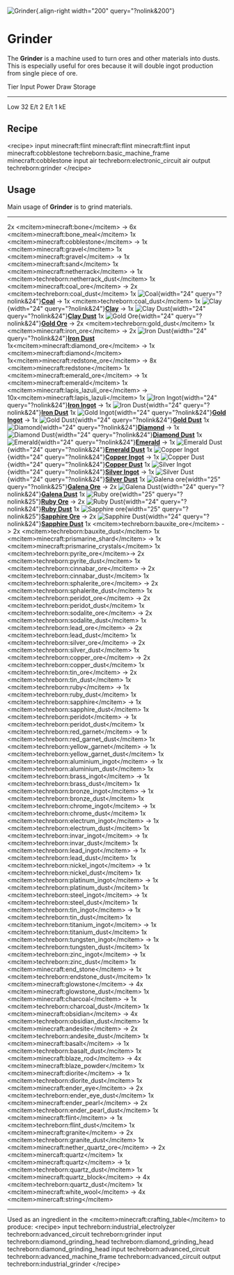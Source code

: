![Grinder](/media/mods/techreborn/grinder.png){.align-right width="200" query="?nolink&200"}

# Grinder

The **Grinder** is a machine used to turn ores and other materials into dusts. This is especially useful for ores because it will double ingot production from single piece of ore.

  Tier   Input    Power Draw   Storage
  ------ -------- ------------ ---------
  Low    32 E/t   2 E/t        1 kE

## Recipe

\<recipe\> input minecraft:flint minecraft:flint minecraft:flint input minecraft:cobblestone techreborn:basic_machine_frame minecraft:cobblestone input air techreborn:electronic_circuit air output techreborn:grinder \</recipe\>

## Usage

Main usage of **Grinder** is to grind materials.

  ------------------------------------------------------------------ -------------------------------------------------- -----------------------------------------------------
  2x \<mcitem\>minecraft:bone\</mcitem\> -\> 6x \<mcitem\>minecraft:bone_meal\</mcitem\>                                                                                                                                                                                            1x \<mcitem\>minecraft:cobblestone\</mcitem\> -\> 1x \<mcitem\>minecraft:gravel\</mcitem\>                                                                                                                                                                        1x \<mcitem\>minecraft:gravel\</mcitem\> -\> 1x \<mcitem\>minecraft:sand\</mcitem\>
  1x \<mcitem\>minecraft:netherrack\</mcitem\> -\> 1x \<mcitem\>techreborn:netherrack_dust\</mcitem\>                                                                                                                                                                               1x \<mcitem\>minecraft:coal_ore\</mcitem\> -\> 2x \<mcitem\>techreborn:coal_dust\</mcitem\>                                                                                                                                                                       1x ![Coal](/mods/minecraft/coal.png){width="24" query="?nolink&24"}**[Coal](/mods/minecraft/coal)** -\> 1x \<mcitem\>techreborn:coal_dust\</mcitem\>
  1x ![Clay](/mods/minecraft/clay_item.png){width="24" query="?nolink&24"}**[Clay](/mods/minecraft/clay_item)** -\> 1x ![Clay Dust](/media/mods/techreborn/clay_dust.png){width="24" query="?nolink&24"}**[Clay Dust](/media/mods/techreborn/clay_dust)**                                       1x ![Gold Ore](/mods/minecraft/gold_ore.png){width="24" query="?nolink&24"}**[Gold Ore](/mods/minecraft/gold_ore)** -\> 2x \<mcitem\>techreborn:gold_dust\</mcitem\>                                                                                              1x \<mcitem\>minecraft:iron_ore\</mcitem\> -\> 2x ![Iron Dust](/media/mods/techreborn/iron_dust.png){width="24" query="?nolink&24"}**[Iron Dust](/items/dust/iron_dust)**
  1x\<mcitem\>minecraft:diamond_ore\</mcitem\> -\> 1x \<mcitem\>minecraft:diamond\</mcitem\>                                                                                                                                                                                        1x\<mcitem\>minecraft:redstone_ore\</mcitem\> -\> 8x \<mcitem\>minecraft:redstone\</mcitem\>                                                                                                                                                                      1x \<mcitem\>minecraft:emerald_ore\</mcitem\> -\> 1x \<mcitem\>minecraft:emerald\</mcitem\>
  1x \<mcitem\>minecraft:lapis_lazuli_ore\</mcitem\> -\> 10x\<mcitem\>minecraft:lapis_lazuli\</mcitem\>                                                                                                                                                                             1x ![Iron Ingot](/mods/minecraft/iron_ingot.png){width="24" query="?nolink&24"}**[Iron Ingot](/mods/minecraft/iron_ingot)** -\> 1x ![Iron Dust](/media/mods/techreborn/iron_dust.png){width="24" query="?nolink&24"}**[Iron Dust](/items/dust/iron_dust)**              1x ![Gold Ingot](/mods/minecraft/gold_ingot.png){width="24" query="?nolink&24"}**[Gold Ingot](/mods/minecraft/gold_ingot)** -\> 1x ![Gold Dust](/media/mods/techreborn/gold_dust.png){width="24" query="?nolink&24"}**[Gold Dust](/items/dust/gold_dust)**
  1x ![Diamond](/mods/minecraft/diamond.png){width="24" query="?nolink&24"}**[Diamond](/mods/minecraft/diamond)** -\> 1x ![Diamond Dust](/media/mods/techreborn/diamond_dust.png){width="24" query="?nolink&24"}**[Diamond Dust](/items/dust/diamond_dust)**                              1x ![Emerald](/mods/minecraft/emerald.png){width="24" query="?nolink&24"}**[Emerald](/mods/minecraft/emerald)** -\> 1x ![Emerald Dust](/media/mods/techreborn/emerald_dust.png){width="24" query="?nolink&24"}**[Emerald Dust](/items/dust/emerald_dust)**              1x ![Copper Ingot](/media/mods/techreborn/copper_ingot.png){width="24" query="?nolink&24"}**[Copper Ingot](/items/ingot/copper_ingot)** -\> 1x ![Copper Dust](/media/mods/techreborn/copper_dust.png){width="24" query="?nolink&24"}**[Copper Dust](/items/dust/copper_dust)**
  1x ![Silver Ingot](/media/mods/techreborn/silver_ingot.png){width="24" query="?nolink&24"}**[Silver Ingot](/items/ingot/silver_ingot)** -\> 1x ![Silver Dust](/media/mods/techreborn/silver_dust.png){width="24" query="?nolink&24"}**[Silver Dust](/items/dust/silver_dust)**                1x ![Galena ore](/media/mods/techreborn/galena_ore.png){width="25" query="?nolink&25"}**[Galena Ore](/world_generation/ore/galena)** -\> 2x ![Galena Dust](/media/mods/techreborn/galena_dust.png){width="24" query="?nolink&24"}**[Galena Dust](/items/dust/galena_dust)**   1x ![Ruby ore](/media/mods/techreborn/ruby_ore.png){width="25" query="?nolink&25"}**[Ruby Ore](/world_generation/ore/ruby)** -\> 2x ![Ruby Dust](/media/mods/techreborn/ruby_dust.png){width="24" query="?nolink&24"}**[Ruby Dust](/items/dust/ruby_dust)**
  1x ![Sapphire ore](/media/mods/techreborn/sapphire_ore.png){width="25" query="?nolink&25"}**[Sapphire Ore](/world_generation/ore/sapphire)** -\> 2x ![Sapphire Dust](/media/mods/techreborn/sapphire_dust.png){width="24" query="?nolink&24"}**[Sapphire Dust](/items/dust/sapphire_dust)**   1x \<mcitem\>techreborn:bauxite_ore\</mcitem\> -\> 2x \<mcitem\>techreborn:bauxite_dust\</mcitem\>                                                                                                                                                                1x \<mcitem\>minecraft:prismarine_shard\</mcitem\> -\> 1x \<mcitem\>minecraft:prismarine_crystals\</mcitem\>
  1x \<mcitem\>techreborn:pyrite_ore\</mcitem\>-\> 2x \<mcitem\>techreborn:pyrite_dust\</mcitem\>                                                                                                                                                                                   1x \<mcitem\>techreborn:cinnabar_ore\</mcitem\> -\> 2x \<mcitem\>techreborn:cinnabar_dust\</mcitem\>                                                                                                                                                              1x \<mcitem\>techreborn:sphalerite_ore\</mcitem\> -\> 2x \<mcitem\>techreborn:sphalerite_dust\</mcitem\>
  1x \<mcitem\>techreborn:peridot_ore\</mcitem\> -\> 2x \<mcitem\>techreborn:peridot_dust\</mcitem\>                                                                                                                                                                                1x \<mcitem\>techreborn:sodalite_ore\</mcitem\> -\> 2x \<mcitem\>techreborn:sodalite_dust\</mcitem\>                                                                                                                                                              1x \<mcitem\>techreborn:lead_ore\</mcitem\> -\> 2x \<mcitem\>techreborn:lead_dust\</mcitem\>
  1x \<mcitem\>techreborn:silver_ore\</mcitem\> -\> 2x \<mcitem\>techreborn:silver_dust\</mcitem\>                                                                                                                                                                                  1x \<mcitem\>techreborn:copper_ore\</mcitem\> -\> 2x \<mcitem\>techreborn:copper_dust\</mcitem\>                                                                                                                                                                  1x \<mcitem\>techreborn:tin_ore\</mcitem\> -\> 2x \<mcitem\>techreborn:tin_dust\</mcitem\>
  1x \<mcitem\>techreborn:ruby\</mcitem\> -\> 1x \<mcitem\>techreborn:ruby_dust\</mcitem\>                                                                                                                                                                                          1x \<mcitem\>techreborn:sapphire\</mcitem\> -\> 1x \<mcitem\>techreborn:sapphire_dust\</mcitem\>                                                                                                                                                                  1x \<mcitem\>techreborn:peridot\</mcitem\> -\> 1x \<mcitem\>techreborn:peridot_dust\</mcitem\>
  1x \<mcitem\>techreborn:red_garnet\</mcitem\> -\> 1x \<mcitem\>techreborn:red_garnet_dust\</mcitem\>                                                                                                                                                                              1x \<mcitem\>techreborn:yellow_garnet\</mcitem\> -\> 1x \<mcitem\>techreborn:yellow_garnet_dust\</mcitem\>                                                                                                                                                        1x \<mcitem\>techreborn:aluminium_ingot\</mcitem\> -\> 1x \<mcitem\>techreborn:aluminium_dust\</mcitem\>
  1x \<mcitem\>techreborn:brass_ingot\</mcitem\> -\> 1x \<mcitem\>techreborn:brass_dust\</mcitem\>                                                                                                                                                                                  1x \<mcitem\>techreborn:bronze_ingot\</mcitem\> -\> 1x \<mcitem\>techreborn:bronze_dust\</mcitem\>                                                                                                                                                                1x \<mcitem\>techreborn:chrome_ingot\</mcitem\> -\> 1x \<mcitem\>techreborn:chrome_dust\</mcitem\>
  1x \<mcitem\>techreborn:electrum_ingot\</mcitem\> -\> 1x \<mcitem\>techreborn:electrum_dust\</mcitem\>                                                                                                                                                                            1x \<mcitem\>techreborn:invar_ingot\</mcitem\> -\> 1x \<mcitem\>techreborn:invar_dust\</mcitem\>                                                                                                                                                                  1x \<mcitem\>techreborn:lead_ingot\</mcitem\> -\> 1x \<mcitem\>techreborn:lead_dust\</mcitem\>
  1x \<mcitem\>techreborn:nickel_ingot\</mcitem\> -\> 1x \<mcitem\>techreborn:nickel_dust\</mcitem\>                                                                                                                                                                                1x \<mcitem\>techreborn:platinum_ingot\</mcitem\> -\> 1x \<mcitem\>techreborn:platinum_dust\</mcitem\>                                                                                                                                                            1x \<mcitem\>techreborn:steel_ingot\</mcitem\> -\> 1x \<mcitem\>techreborn:steel_dust\</mcitem\>
  1x \<mcitem\>techreborn:tin_ingot\</mcitem\> -\> 1x \<mcitem\>techreborn:tin_dust\</mcitem\>                                                                                                                                                                                      1x \<mcitem\>techreborn:titanium_ingot\</mcitem\> -\> 1x \<mcitem\>techreborn:titanium_dust\</mcitem\>                                                                                                                                                            1x \<mcitem\>techreborn:tungsten_ingot\</mcitem\> -\> 1x \<mcitem\>techreborn:tungsten_dust\</mcitem\>
  1x \<mcitem\>techreborn:zinc_ingot\</mcitem\> -\> 1x \<mcitem\>techreborn:zinc_dust\</mcitem\>                                                                                                                                                                                    1x \<mcitem\>minecraft:end_stone\</mcitem\> -\> 1x \<mcitem\>techreborn:endstone_dust\</mcitem\>                                                                                                                                                                  1x \<mcitem\>minecraft:glowstone\</mcitem\> -\> 4x \<mcitem\>minecraft:glowstone_dust\</mcitem\>
  1x \<mcitem\>minecraft:charcoal\</mcitem\> -\> 1x \<mcitem\>techreborn:charcoal_dust\</mcitem\>                                                                                                                                                                                   1x \<mcitem\>minecraft:obsidian\</mcitem\> -\> 4x \<mcitem\>techreborn:obsidian_dust\</mcitem\>                                                                                                                                                                   1x \<mcitem\>minecraft:andesite\</mcitem\> -\> 2x \<mcitem\>techreborn:andesite_dust\</mcitem\>
  1x \<mcitem\>minecraft:basalt\</mcitem\> -\> 1x \<mcitem\>techreborn:basalt_dust\</mcitem\>                                                                                                                                                                                       1x \<mcitem\>minecraft:blaze_rod\</mcitem\> -\> 4x \<mcitem\>minecraft:blaze_powder\</mcitem\>                                                                                                                                                                    1x \<mcitem\>minecraft:diorite\</mcitem\> -\> 1x \<mcitem\>techreborn:diorite_dust\</mcitem\>
  1x \<mcitem\>minecraft:ender_eye\</mcitem\> -\> 2x \<mcitem\>techreborn:ender_eye_dust\</mcitem\>                                                                                                                                                                                 1x \<mcitem\>minecraft:ender_pearl\</mcitem\> -\> 2x \<mcitem\>techreborn:ender_pearl_dust\</mcitem\>                                                                                                                                                             1x \<mcitem\>minecraft:flint\</mcitem\> -\> 1x \<mcitem\>techreborn:flint_dust\</mcitem\>
  1x \<mcitem\>minecraft:granite\</mcitem\> -\> 2x \<mcitem\>techreborn:granite_dust\</mcitem\>                                                                                                                                                                                     1x \<mcitem\>minecraft:nether_quartz_ore\</mcitem\> -\> 2x \<mcitem\>minercaft:quartz\</mcitem\>                                                                                                                                                                  1x \<mcitem\>minecraft:quartz\</mcitem\> -\> 1x \<mcitem\>techreborn:quartz_dust\</mcitem\>
  1x \<mcitem\>minecraft:quartz_block\</mcitem\> -\> 4x \<mcitem\>techreborn:quartz_dust\</mcitem\>                                                                                                                                                                                 1x \<mcitem\>minecraft:white_wool\</mcitem\> -\> 4x \<mcitem\>minercaft:string\</mcitem\>                                                                                                                                                                         
  ------------------------------------------------------------------ -------------------------------------------------- -----------------------------------------------------

Used as an ingredient in the \<mcitem\>minecraft:crafting_table\</mcitem\> to produce: \<recipe\> input techreborn:industrial_electrolyzer techreborn:advanced_circuit techreborn:grinder input techreborn:diamond_grinding_head techreborn:diamond_grinding_head techreborn:diamond_grinding_head input techreborn:advanced_circuit techreborn:advanced_machine_frame techreborn:advanced_circuit output techreborn:industrial_grinder \</recipe\>
